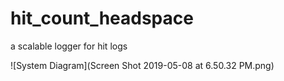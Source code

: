 # hit_count_headspace
a scalable logger for hit logs


![System Diagram](Screen Shot 2019-05-08 at 6.50.32 PM.png)
